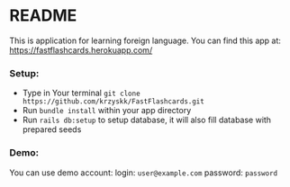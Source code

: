 # README

This is application for learning foreign language.
You can find this app at: https://fastflashcards.herokuapp.com/


### Setup:

- Type in Your terminal `git clone https://github.com/krzyskk/FastFlashcards.git`
- Run `bundle install` within your app directory
- Run `rails db:setup` to setup database, it will also fill database with prepared seeds

### Demo:
You can use demo account:
login: `user@example.com`
password: `password`
